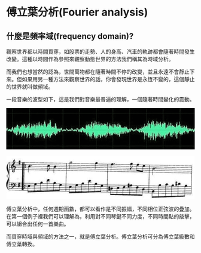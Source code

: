 # 傅立葉分析\(Fourier analysis\)

## 什麼是頻率域\(frequency domain\)?

觀察世界都以時間貫穿，如股票的走勢、人的身高、汽車的軌跡都會隨著時間發生改變。這種以時間作為參照來觀察動態世界的方法我們稱其為時域分析。

而我們也想當然的認為，世間萬物都在隨著時間不停的改變，並且永遠不會靜止下來。但如果用另一種方法來觀察世界的話，你會發現世界是永恆不變的，這個靜止的世界就叫做頻域。

一段音樂的波型如下，這是我們對音樂最普遍的理解，一個隨著時間變化的震動。



![&#x97F3;&#x6A02;&#x7684;&#x6642;&#x9593;&#x5E8F;&#x5217;](../.gitbook/assets/music-time-series-min%20%281%29.png)

![&#x97F3;&#x6A02;&#x7684;&#x983B;&#x8B5C;](../.gitbook/assets/music-frequency-min.png)

傅立葉分析中，任何週期函數，都可以看作是不同振幅，不同相位正弦波的疊加。在第一個例子裡我們可以理解為，利用對不同琴鍵不同力度，不同時間點的敲擊，可以組合出任何一首樂曲。

而貫穿時域與頻域的方法之一，就是傅立葉分析。傅立葉分析可分為傅立葉級數和傅立葉轉換。





